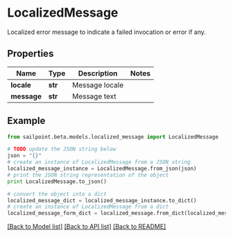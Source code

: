 # LocalizedMessage

Localized error message to indicate a failed invocation or error if any.

## Properties

Name | Type | Description | Notes
------------ | ------------- | ------------- | -------------
**locale** | **str** | Message locale | 
**message** | **str** | Message text | 

## Example

```python
from sailpoint.beta.models.localized_message import LocalizedMessage

# TODO update the JSON string below
json = "{}"
# create an instance of LocalizedMessage from a JSON string
localized_message_instance = LocalizedMessage.from_json(json)
# print the JSON string representation of the object
print LocalizedMessage.to_json()

# convert the object into a dict
localized_message_dict = localized_message_instance.to_dict()
# create an instance of LocalizedMessage from a dict
localized_message_form_dict = localized_message.from_dict(localized_message_dict)
```
[[Back to Model list]](../README.md#documentation-for-models) [[Back to API list]](../README.md#documentation-for-api-endpoints) [[Back to README]](../README.md)


